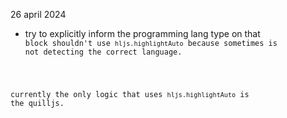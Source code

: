 26 april 2024
- try to explicitly inform the programming lang type on that <code> block
shouldn't use `hljs.highlightAuto` because sometimes is not detecting the correct language.

currently the only logic that uses `hljs.highlightAuto` is the quilljs.

